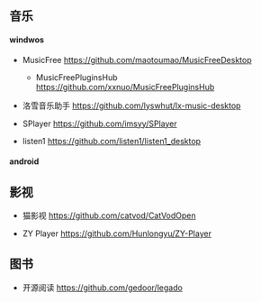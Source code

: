 ## 音乐

#### windwos

- MusicFree  https://github.com/maotoumao/MusicFreeDesktop

  - MusicFreePluginsHub  https://github.com/xxnuo/MusicFreePluginsHub

- 洛雪音乐助手  https://github.com/lyswhut/lx-music-desktop

- SPlayer  https://github.com/imsyy/SPlayer

- listen1  https://github.com/listen1/listen1_desktop

#### android

## 影视

- 猫影视  https://github.com/catvod/CatVodOpen

- ZY Player  https://github.com/Hunlongyu/ZY-Player

## 图书

- 开源阅读 https://github.com/gedoor/legado
